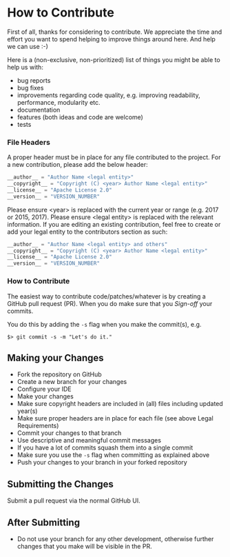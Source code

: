 # How to Contribute

First of all, thanks for considering to contribute. We appreciate the time and effort you want to
spend helping to improve things around here. And help we can use :-)

Here is a (non-exclusive, non-prioritized) list of things you might be able to help us with:

* bug reports
* bug fixes
* improvements regarding code quality, e.g. improving readability, performance, modularity etc.
* documentation
* features (both ideas and code are welcome)
* tests

### File Headers
A proper header must be in place for any file contributed to the project. For a new contribution, please add the below header:

```python
__author__ = "Author Name <legal entity>"
__copyright__ = "Copyright (C) <year> Author Name <legal entity>"
__license__ = "Apache License 2.0"
__version__ = "VERSION_NUMBER"
 ```

 Please ensure \<year\> is replaced with the current year or range (e.g. 2017 or 2015, 2017).
 Please ensure \<legal entity\> is replaced with the relevant information. If you are editing an existing contribution, feel free
 to create or add your legal entity to the contributors section as such:

 ```python
__author__ = "Author Name <legal entity> and others"
__copyright__ = "Copyright (C) <year> Author Name <legal entity>"
__license__ = "Apache License 2.0"
__version__ = "VERSION_NUMBER"
 ```

### How to Contribute

The easiest way to contribute code/patches/whatever is by creating a GitHub pull request (PR). When you do make sure that you *Sign-off* your commits.

You do this by adding the `-s` flag when you make the commit(s), e.g.

    $> git commit -s -m "Let's do it."

## Making your Changes

* Fork the repository on GitHub
* Create a new branch for your changes
* Configure your IDE
* Make your changes
* Make sure copyright headers are included in (all) files including updated year(s)
* Make sure proper headers are in place for each file (see above Legal Requirements)
* Commit your changes to that branch
* Use descriptive and meaningful commit messages
* If you have a lot of commits squash them into a single commit
* Make sure you use the `-s` flag when committing as explained above
* Push your changes to your branch in your forked repository

## Submitting the Changes

Submit a pull request via the normal GitHub UI.

## After Submitting

* Do not use your branch for any other development, otherwise further changes that you make will be visible in the PR.
